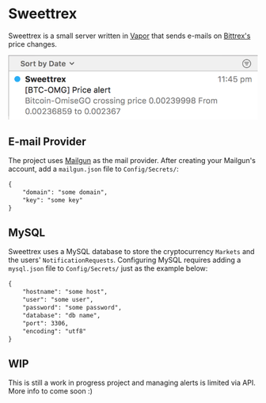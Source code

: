 # Sweettrex

Sweettrex is a small server written in [Vapor](https://vapor.codes) that sends e-mails on [Bittrex's](https://bittrex.com) price changes.

![email](https://raw.githubusercontent.com/CassiusPacheco/sweettrex/master/email.png)

## E-mail Provider

The project uses [Mailgun](https://www.mailgun.com) as the mail provider. After creating your Mailgun's account, add a `mailgun.json` file to `Config/Secrets/`:

```
{
    "domain": "some domain",
    "key": "some key"
}
```

## MySQL

Sweettrex uses a MySQL database to store the cryptocurrency `Markets` and the users' `NotificationRequests`. Configuring MySQL requires adding a `mysql.json` file to `Config/Secrets/` just as the example below:

```
{
    "hostname": "some host",
    "user": "some user",
    "password": "some password",
    "database": "db name",
    "port": 3306,
    "encoding": "utf8"
}
```

## WIP

This is still a work in progress project and managing alerts is limited via API. More info to come soon :)
